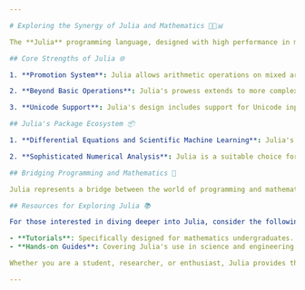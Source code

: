 ```yaml
---

# Exploring the Synergy of Julia and Mathematics 🌟🔢📊

The **Julia** programming language, designed with high performance in mind, has become a significant tool for mathematical computing. It offers a syntax that is friendly for mathematicians while providing the speed of languages like C. Let's delve into the fascinating aspects of Julia's mathematical capabilities. 🚀

## Core Strengths of Julia 🌐

1. **Promotion System**: Julia allows arithmetic operations on mixed argument types to work seamlessly. This feature is particularly useful for mathematicians who work with various numeric types and expect their computations to be handled correctly without manual conversions. 🔄

2. **Beyond Basic Operations**: Julia's prowess extends to more complex functions, such as matrix exponentiation and combined multiply-add operations. These are essential for advanced mathematical computations and algorithms. 🌠

3. **Unicode Support**: Julia's design includes support for Unicode input, making it easier to write code that closely resembles traditional mathematical notation. 🎩

## Julia's Package Ecosystem 📦

1. **Differential Equations and Scientific Machine Learning**: Julia's package ecosystem includes tools for high-performance solvers of differential equations and scientific machine learning components. These are indispensable in modern mathematical research. 🌐🔬

2. **Sophisticated Numerical Analysis**: Julia is a suitable choice for projects that require sophisticated numerical analysis and computational science. 📈

## Bridging Programming and Mathematics 🌉

Julia represents a bridge between the world of programming and mathematics. It offers a platform where mathematical concepts can be expressed with clarity and computed with efficiency. Its growing community and evolving libraries continue to push the boundaries of what can be achieved with mathematical programming. 🤝

## Resources for Exploring Julia 📚

For those interested in diving deeper into Julia, consider the following resources:

- **Tutorials**: Specifically designed for mathematics undergraduates. 🎓
- **Hands-on Guides**: Covering Julia's use in science and engineering. 🛠️

Whether you are a student, researcher, or enthusiast, Julia provides the tools to transform mathematical thought into computational reality! 🌀

---
```

